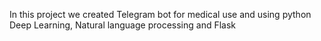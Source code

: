 In this project we created Telegram bot for medical use and using python Deep Learning, Natural language processing and Flask
